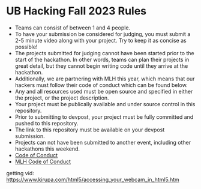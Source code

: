 # UB Hacking Fall 2023 Rules 
- Teams can consist of between 1 and 4 people.
- To have your submission be considered for judging, you must submit a 2-5 minute video along with your project. Try to keep it as concise as possible!
- The projects submitted for judging cannot have been started prior to the start of the hackathon. In other words, teams can plan their projects in great detail, but they cannot begin writing code until they arrive at the hackathon.
- Additionally, we are partnering with MLH this year, which means that our hackers must follow their code of conduct which can be found below.
- Any and all resources used must be open source and specified in either the project, or the project description.
- Your project must be publically available and under source control in this repository.
- Prior to submitting to devpost, your project must be fully committed and pushed to this repository.
- The link to this repository must be available on your devpost submission.
- Projects can not have been submitted to another event, including other hackathons this weekend.
- [Code of Conduct](https://drive.google.com/file/d/1RH_TtRu6EOHSbOoiSj2h1Q4jswtVILzE/view)
- [MLH Code of Conduct](https://static.mlh.io/docs/mlh-code-of-conduct.pdf)

getting vid: https://www.kirupa.com/html5/accessing_your_webcam_in_html5.htm